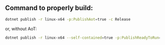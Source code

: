 ﻿## Command to properly build:
```bash
dotnet publish -r linux-x64 -p:PublishAot=true -c Release
```

or, without AoT:
```bash
dotnet publish -r linux-x64 --self-contained=true -p:PublishReadyToRun=true -c Release
```